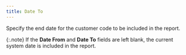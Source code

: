 ```yaml
---
title: Date To
---
```



Specify the end date for the customer code to be included in the report.


{:.note}
If the **Date 
 From** and **Date To** fields  are left blank, the current system date is included in the report.
